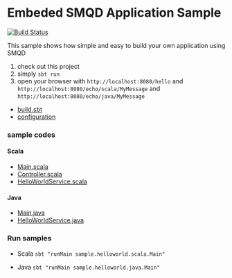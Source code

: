 # Embeded SMQD Application Sample

[![Build Status](https://travis-ci.org/smqd/sample-helloworld.svg?branch=develop)](https://travis-ci.org/smqd/sample-helloworld)

This sample shows how simple and easy to build your own application using SMQD

1. check out this project
2. simply `sbt run`
3. open your browser with `http://localhost:8080/hello`
   and `http://localhost:8080/echo/scala/MyMessage`
   and `http://localhost:8080/echo/java/MyMessage`

- [build.sbt](build.sbt)
- [configuration](src/main/resources/hello-world.conf)

### sample codes

#### Scala
- [Main.scala](src/main/scala/sample/helloworld/scala/Main.scala)
- [Controller.scala](src/main/scala/sample/helloworld/scala/Controller.scala)
- [HelloWorldService.scala](src/main/scala/sample/helloworld/scala/Controller.scala)

#### Java
- [Main.java](src/main/java/sample/helloworld/java/Main.java)
- [HelloWorldService.java](src/main/java/sample/helloworld/java/HelloWorldService.java)


### Run samples

- Scala
`sbt "runMain sample.helloworld.scala.Main"`

- Java
`sbt "runMain sample.helloworld.java.Main"`

